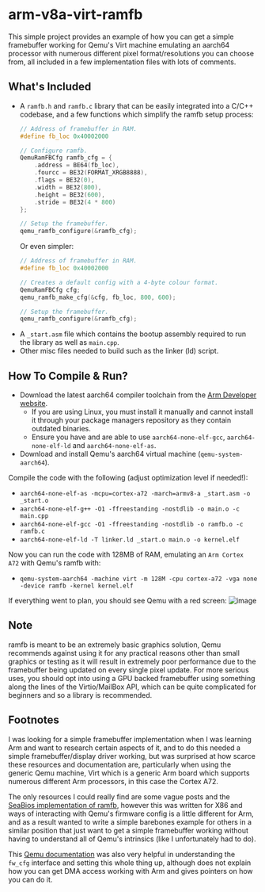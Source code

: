 # arm-v8a-virt-ramfb
This simple project provides an example of how you can get a simple framebuffer working for Qemu's Virt machine emulating an aarch64 processor with numerous different pixel format/resolutions you can choose from, all included in a few implementation files with lots of comments.

## What's Included
- A `ramfb.h` and `ramfb.c` library that can be easily integrated into a C/C++ codebase, and a few functions which simplify the ramfb setup process:
  ```cpp
  // Address of framebuffer in RAM.
  #define fb_loc 0x40002000
  
  // Configure ramfb.
  QemuRamFBCfg ramfb_cfg = {
      .address = BE64(fb_loc),
      .fourcc = BE32(FORMAT_XRGB8888),
      .flags = BE32(0),
      .width = BE32(800),
      .height = BE32(600),
      .stride = BE32(4 * 800)
  };
  
  // Setup the framebuffer.
  qemu_ramfb_configure(&ramfb_cfg);
  ```
  Or even simpler:
  ```cpp
  // Address of framebuffer in RAM.
  #define fb_loc 0x40002000

  // Creates a default config with a 4-byte colour format.
  QemuRamFBCfg cfg;
  qemu_ramfb_make_cfg(&cfg, fb_loc, 800, 600);

  // Setup the framebuffer.
  qemu_ramfb_configure(&ramfb_cfg);
  ```
- A `_start.asm` file which contains the bootup assembly required to run the library as well as `main.cpp`.
- Other misc files needed to build such as the linker (ld) script.

## How To Compile & Run?
- Download the latest aarch64 compiler toolchain from the [Arm Developer website](https://developer.arm.com/downloads/-/arm-gnu-toolchain-downloads).
  - If you are using Linux, you must install it manually and cannot install it through your package managers repository as they contain outdated binaries.
  - Ensure you have and are able to use `aarch64-none-elf-gcc`, `aarch64-none-elf-ld` and `aarch64-none-elf-as`.
- Download and install Qemu's aarch64 virtual machine (`qemu-system-aarch64`).

Compile the code with the following (adjust optimization level if needed!):
- `aarch64-none-elf-as -mcpu=cortex-a72 -march=armv8-a _start.asm -o _start.o`
- `aarch64-none-elf-g++ -O1 -ffreestanding -nostdlib -o main.o -c main.cpp`
- `aarch64-none-elf-gcc -O1 -ffreestanding -nostdlib -o ramfb.o -c ramfb.c`
- `aarch64-none-elf-ld -T linker.ld _start.o main.o -o kernel.elf`

Now you can run the code with 128MB of RAM, emulating an `Arm Cortex A72` with Qemu's ramfb with:
- `qemu-system-aarch64 -machine virt -m 128M -cpu cortex-a72 -vga none -device ramfb -kernel kernel.elf`

If everything went to plan, you should see Qemu with a red screen:
![image](https://github.com/SpeedyCraftah/arm-v8a-virt-ramfb/assets/45142584/6d62d88a-9376-4906-ae94-334d775c5785)

## Note
ramfb is meant to be an extremely basic graphics solution, Qemu recommends against using it for any practical reasons other than small graphics or testing as it will result in extremely poor performance due to the framebuffer being updated on every single pixel update.
For more serious uses, you should opt into using a GPU backed framebuffer using something along the lines of the Virtio/MailBox API, which can be quite complicated for beginners and so a library is recommended.

## Footnotes
I was looking for a simple framebuffer implementation when I was learning Arm and want to research certain aspects of it, and to do this needed a simple framebuffer/display driver working, but was surprised at how scarce these resources and documentation are, particularly when using the generic Qemu machine, Virt which is a generic Arm board which supports numerous different Arm processors, in this case the Cortex A72.

The only resources I could really find are some vague posts and the [SeaBios implementation of ramfb](https://github.com/qemu/seabios/blob/master/vgasrc/ramfb.c), however this was written for X86 and ways of interacting with Qemu's firmware config is a little different for Arm, and as a result wanted to write a simple barebones example for others in a similar position that just want to get a simple framebuffer working without having to understand all of Qemu's intrinsics (like I unfortunately had to do).

This [Qemu documentation](https://www.qemu.org/docs/master/specs/fw_cfg.html) was also very helpful in understanding the `fw_cfg` interface and setting this whole thing up, although does not explain how you can get DMA access working with Arm and gives pointers on how you can do it.
